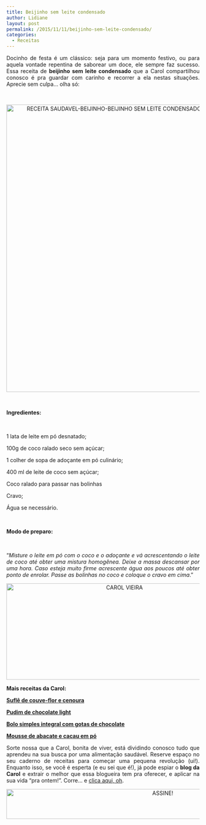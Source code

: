 ```yaml
---
title: Beijinho sem leite condensado
author: Lidiane
layout: post
permalink: /2015/11/11/beijinho-sem-leite-condensado/
categories:
  - Receitas
---
```

<p align="justify">
  Docinho de festa é um clássico: seja para um momento festivo, ou para aquela vontade repentina de saborear um doce, ele sempre faz sucesso. Essa receita de <strong>beijinho sem leite condensado</strong> que a Carol compartilhou conosco é pra guardar com carinho e recorrer a ela nestas situações. Aprecie sem culpa… olha só:
</p>

&nbsp;

<p align="center">
  <a href="https://www.trololodemulher.com.br/2015/11/RECEITA-SAUDAVEL-BEIJINHO-BEIJINHO-SEM-LEITE-CONDENSADO2.jpg"><img class="alignnone size-full wp-image-11660" src="https://www.trololodemulher.com.br/2015/11/RECEITA-SAUDAVEL-BEIJINHO-BEIJINHO-SEM-LEITE-CONDENSADO2.jpg" alt="RECEITA SAUDAVEL-BEIJINHO-BEIJINHO SEM LEITE CONDENSADO[2]" width="564" height="749" /></a>
</p>

&nbsp;

**Ingredientes:**

&nbsp;

1 lata de leite em pó desnatado;

100g de coco ralado seco sem açúcar;

1 colher de sopa de adoçante em pó culinário;

400 ml de leite de coco sem açúcar;

Coco ralado para passar nas bolinhas

Cravo;

Água se necessário.

&nbsp;

**Modo de preparo:**

&nbsp;

<p align="justify">
  “<em>Misture o leite em pó com o coco e o adoçante e vá acrescentando o leite de coco até obter uma mistura homogênea. Deixe a massa descansar por uma hora. Caso esteja muito firme acrescente água aos poucos até obter ponto de enrolar. Passe as bolinhas no coco e coloque o cravo em cima</em>.”
</p>

<p align="center">
  <a href="https://www.trololodemulher.com.br/2014/07/CAROL-VIEIRA.png"><img class="alignnone size-full wp-image-10204" src="https://www.trololodemulher.com.br/2014/07/CAROL-VIEIRA.png" alt="CAROL VIEIRA" width="600" height="251" /></a>
</p>

<p align="justify">
  <strong>Mais receitas da Carol:</strong>
</p>

<p align="justify">
  <a href="http://www.trololodemulher.com.br/2015/10/28/receita-saudavel-2/" target="_blank" rel="noopener noreferrer"><strong>Suflê de couve-flor e cenoura</strong></a>
</p>

<p align="justify">
  <a href="http://www.trololodemulher.com.br/2015/10/14/pudim-de-chocolate-light/" target="_blank" rel="noopener noreferrer"><strong>Pudim de chocolate light</strong></a>
</p>

<p align="justify">
  <a href="http://www.belezacorpoecia.com/bolo-simples-integral/" target="_blank" rel="noopener noreferrer"><strong>Bolo simples integral com gotas de chocolate</strong></a>
</p>

<p align="justify">
  <a href="http://www.belezacorpoecia.com/mousse-abacate-cacau-em-po/" target="_blank" rel="noopener noreferrer"><strong>Mousse de abacate e cacau em pó</strong></a>
</p>

<p align="justify">
  Sorte nossa que a Carol, bonita de viver, está dividindo conosco tudo que aprendeu na sua busca por uma alimentação saudável. Reserve espaço no seu caderno de receitas para começar uma pequena revolução (ui!). Enquanto isso, se você é esperta (e eu sei que é!), já pode espiar o <strong>blog da Carol</strong> e extrair o melhor que essa blogueira tem pra oferecer, e aplicar na sua vida “pra ontem!”. Corre… e <a href="http://mundocarolvieira.blogspot.com.br/" target="_blank" rel="noopener noreferrer">clica aqui, oh</a>.
</p>

<p align="center">
  <a href="http://feedburner.google.com/fb/a/mailverify?uri=blogBichaFemea&loc=en_US" target="_blank" rel="noopener noreferrer"><img class="alignnone size-full wp-image-10439" src="https://www.trololodemulher.com.br/2014/09/ASSINE.png" alt="ASSINE!" width="800" height="78" /></a>
</p>

<p align="justify">
